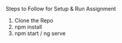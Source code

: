Steps to Follow for Setup & Run Assignment
1. Clone the Repo
2. npm install
3. npm start / ng serve
